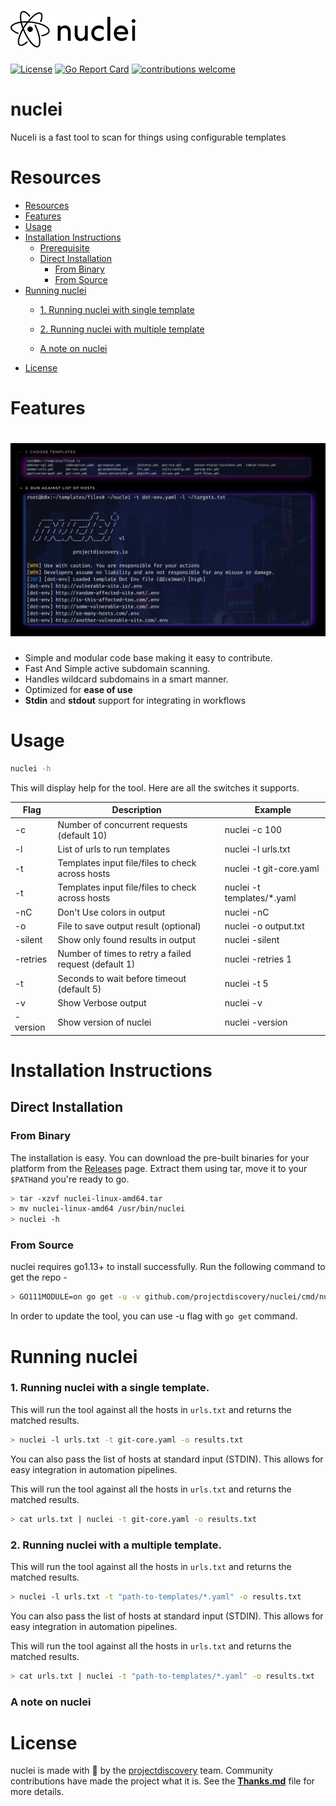 
<h1 align="left">
  <img src="static/nuclei-logo.png" alt="nuclei" width="200px"></a>
  <br>
</h1>

[![License](https://img.shields.io/badge/license-MIT-_red.svg)](https://opensource.org/licenses/MIT)
[![Go Report Card](https://goreportcard.com/badge/github.com/projectdiscovery/nuclei)](https://goreportcard.com/report/github.com/projectdiscovery/nuclei)
[![contributions welcome](https://img.shields.io/badge/contributions-welcome-brightgreen.svg?style=flat)](https://github.com/projectdiscovery/nuclei/issues)

# nuclei

Nuceli is a fast tool to scan for things using configurable templates

# Resources
- [Resources](#resources)
- [Features](#features)
- [Usage](#usage)
- [Installation Instructions](#installation-instructions)
  - [Prerequisite](#prerequisite)
  - [Direct Installation](#direct-installation)
    - [From Binary](#from-binary)
    - [From Source](#from-source)
- [Running nuclei](#running-nuclei)
    - [1. Running nuclei with single template](#1-running-nuclei-with-a-single-template)
    - [2. Running nuclei with multiple template](#2-running-nuclei-with-a-multiple-template)



    - [A note on nuclei](#a-note-on-nuclei)
- [License](#license)

 # Features

<h1 align="left">
  <img src="static/nuclei-run.jpg" alt="nuclei" width="700px"></a>
  <br>
</h1>

 - Simple and modular code base making it easy to contribute.
 - Fast And Simple active subdomain scanning.
 - Handles wildcard subdomains in a smart manner.
 - Optimized for **ease of use**
 - **Stdin** and **stdout** support for integrating in workflows

# Usage

```bash
nuclei -h
```

This will display help for the tool. Here are all the switches it supports.

| Flag           | Description                                             | Example                              |
|----------------|---------------------------------------------------------|--------------------------------------|
| -c             | Number of concurrent requests (default 10)              | nuclei -c 100                    |
| -l             | List of urls to run templates                           | nuclei -l urls.txt               |
| -t             | Templates input file/files to check across hosts        | nuclei -t git-core.yaml          |
| -t             | Templates input file/files to check across hosts        | nuclei -t templates/*.yaml       |
| -nC            | Don't Use colors in output                              | nuclei -nC                       |
| -o             | File to save output result (optional)                   | nuclei -o output.txt             |
| -silent        | Show only found results in output                       | nuclei -silent                   |
| -retries       | Number of times to retry a failed request (default 1)   | nuclei -retries 1                |
| -t             | Seconds to wait before timeout (default 5)              | nuclei -t 5                      |
| -v             | Show Verbose output                                     | nuclei -v                        |
| -version       | Show version of nuclei                                  | nuclei -version                  |


# Installation Instructions


## Direct Installation

### From Binary

The installation is easy. You can download the pre-built binaries for your platform from the [Releases](https://github.com/projectdiscovery/nuclei/releases/) page. Extract them using tar, move it to your `$PATH`and you're ready to go.

```bash
> tar -xzvf nuclei-linux-amd64.tar
> mv nuclei-linux-amd64 /usr/bin/nuclei
> nuclei -h
```

### From Source

nuclei requires go1.13+ to install successfully. Run the following command to get the repo - 

```bash
> GO111MODULE=on go get -u -v github.com/projectdiscovery/nuclei/cmd/nuclei
```

In order to update the tool, you can use -u flag with `go get` command.

# Running nuclei

### 1. Running nuclei with a single template. 

This will run the tool against all the hosts in `urls.txt` and returns the matched results. 

```bash
> nuclei -l urls.txt -t git-core.yaml -o results.txt
```


You can also pass the list of hosts at standard input (STDIN). This allows for easy integration in automation pipelines.

This will run the tool against all the hosts in `urls.txt` and returns the matched results. 


```bash
> cat urls.txt | nuclei -t git-core.yaml -o results.txt
```

### 2. Running nuclei with a multiple template. 

This will run the tool against all the hosts in `urls.txt` and returns the matched results. 

```bash
> nuclei -l urls.txt -t "path-to-templates/*.yaml" -o results.txt 
```


You can also pass the list of hosts at standard input (STDIN). This allows for easy integration in automation pipelines.

This will run the tool against all the hosts in `urls.txt` and returns the matched results. 


```bash
> cat urls.txt | nuclei -t "path-to-templates/*.yaml" -o results.txt 
```


### A note on nuclei


# License

nuclei is made with 🖤 by the [projectdiscovery](https://projectdiscovery.io) team. Community contributions have made the project what it is. See the **[Thanks.md](https://github.com/projectdiscovery/nuclei/blob/master/THANKS.md)** file for more details.
